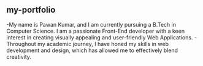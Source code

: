 ## my-portfolio
-My name is Pawan Kumar, and I am currently pursuing a B.Tech in Computer Science. I am a passionate Front-End developer with a keen interest in creating visually appealing and user-friendly Web Applications. 
-Throughout my academic journey, I have honed my skills in web development and design, which has allowed me to effectively blend creativity. 
